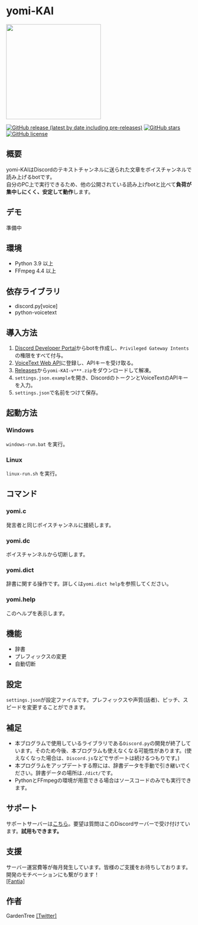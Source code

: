 # yomi-KAI

<img src="https://user-images.githubusercontent.com/57281730/133915187-dca595e9-bbb5-4c6b-9ef0-88a3d3d20385.png" width="256">

[![GitHub release (latest by date including pre-releases)](https://img.shields.io/github/v/release/Garden-Tree/yomi-KAI?include_prereleases)](https://github.com/Garden-Tree/yomi-KAI/releases)
[![GitHub stars](https://img.shields.io/github/stars/Garden-Tree/yomi-KAI)](https://github.com/Garden-Tree/yomi-KAI/stargazers)
[![GitHub license](https://img.shields.io/github/license/Garden-Tree/yomi-KAI)](https://github.com/Garden-Tree/yomi-KAI/blob/main/LICENSE)

## 概要

yomi-KAIはDiscordのテキストチャンネルに送られた文章をボイスチャンネルで読み上げるbotです。  
自分のPC上で実行できるため、他の公開されている読み上げbotと比べて**負荷が集中しにくく、安定して動作**します。

## デモ

準備中

## 環境

- Python 3.9 以上
- FFmpeg 4.4 以上

## 依存ライブラリ

- discord.py[voice]
- python-voicetext

## 導入方法

1. [Discord Developer Portal](https://discord.com/developers/applications)からbotを作成し、`Privileged Gateway Intents`の権限をすべて付与。
1. [VoiceText Web API](https://cloud.voicetext.jp/webapi)に登録し、APIキーを受け取る。
1. [Releases](https://github.com/Garden-Tree/yomi-KAI/releases/latest)から`yomi-KAI-v***.zip`をダウンロードして解凍。
1. `settings.json.example`を開き、DiscordのトークンとVoiceTextのAPIキーを入力。
1. `settings.json`で名前をつけて保存。

## 起動方法

### Windows

`windows-run.bat` を実行。

### Linux

`linux-run.sh` を実行。

## コマンド

### yomi.c

発言者と同じボイスチャンネルに接続します。

### yomi.dc

ボイスチャンネルから切断します。

### yomi.dict

辞書に関する操作です。詳しくは`yomi.dict help`を参照してください。

### yomi.help

このヘルプを表示します。

## 機能

- 辞書
- プレフィックスの変更
- 自動切断

## 設定

`settings.json`が設定ファイルです。プレフィックスや声質(話者)、ピッチ、スピードを変更することができます。

## 補足

- 本ブログラムで使用しているライブラリである`Discord.py`の開発が終了しています。そのため今後、本ブログラムも使えなくなる可能性があります。(使えなくなった場合は、`Discord.js`などでサポートは続けるつもりです。)
- 本プログラムをアップデートする際には、辞書データを手動で引き継いでください。辞書データの場所は`./dict/`です。
- PythonとFFmpegの環境が用意できる場合はソースコードのみでも実行できます。

## サポート

サポートサーバーは[こちら](https://discord.gg/DWEQ2cP3KZ)。要望は質問はこのDiscordサーバーで受け付けています。**試用もできます。**

## 支援

サーバー運営費等が毎月発生しています。皆様のご支援をお待ちしております。開発のモチベーションにも繋がります！  
[[Fantia]](https://fantia.jp/fanclubs/254049)

## 作者

GardenTree [[Twitter]](https://twitter.com/Garden__Tree)
